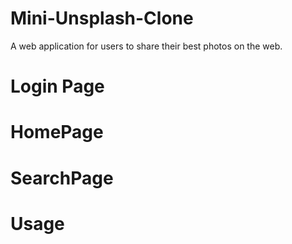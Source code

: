 # Mini-Unsplash-Clone
A web application for users to share their best photos on the web.
# Login Page

# HomePage

# SearchPage 

# Usage
